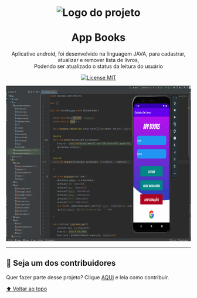 <h1 align="center">
<span id='voltar-topo'></span>
<br>
  <img src="App-Books.jpg" alt="Logo do projeto" width="120">
<br>
<br>
App Books
</h1>

<p align="center">Aplicativo android, foi desenvolvido na linguagem JAVA, para cadastrar, 
  atualizar e remover lista de livros,<br>Podendo ser atualizado o status da leitura do usuário
</p>

<p align="center">
  <a href="https://opensource.org/licenses/MIT">
    <img src="https://img.shields.io/badge/License-MIT-blue.svg" alt="License MIT">
  </a>
</p>

[//]: # (Adicionar os gifs/imagens aqui:)
<div align="center">
  <img src="imagem-appbooks-github.gif" alt="imagem-projeto" height="425">
</div>

<hr />

## 🔨 Seja um dos contribuidores<br>

Quer fazer parte desse projeto? Clique [AQUI](CONTRIBUTING.md) e leia como contribuir.

<a href='#topo'>⬆ Voltar ao topo</a><br>
